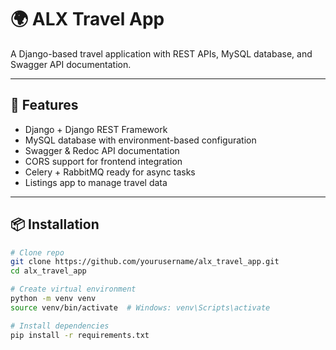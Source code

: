 # 🌍 ALX Travel App

A Django-based travel application with REST APIs, MySQL database, and Swagger API documentation.

---

## 🚀 Features

- Django + Django REST Framework
- MySQL database with environment-based configuration
- Swagger & Redoc API documentation
- CORS support for frontend integration
- Celery + RabbitMQ ready for async tasks
- Listings app to manage travel data

---

## 📦 Installation

```bash
# Clone repo
git clone https://github.com/yourusername/alx_travel_app.git
cd alx_travel_app

# Create virtual environment
python -m venv venv
source venv/bin/activate  # Windows: venv\Scripts\activate

# Install dependencies
pip install -r requirements.txt
```
